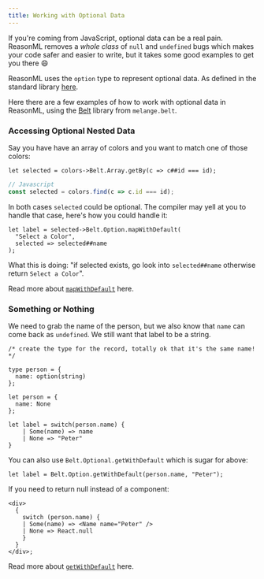 ```yaml
---
title: Working with Optional Data
---
```


If you're coming from JavaScript, optional data can be a real pain. ReasonML removes a *whole class* of `null` and `undefined` bugs which makes your code safer and easier to write, but it takes some good examples to get you there :smile:

ReasonML uses the `option` type to represent optional data. As defined in the standard library [here](https://reasonml.github.io/api/Option.html).

Here there are a few examples of how to work with optional data in ReasonML, using the [Belt](https://melange.re/v4.0.0/api/re/melange/Belt) library from `melange.belt`.

### Accessing Optional Nested Data

Say you have have an array of colors and you want to match one of those colors:

```reason
let selected = colors->Belt.Array.getBy(c => c##id === id);
```

```javascript
// Javascript
const selected = colors.find(c => c.id === id);
```

In both cases `selected` could be optional. The compiler may yell at you to handle that case, here's how you could handle it:

```reason
let label = selected->Belt.Option.mapWithDefault(
  "Select a Color",
  selected => selected##name
);
```

What this is doing: "if selected exists, go look into `selected##name` otherwise return `Select a Color`".

Read more about [`mapWithDefault`](https://reasonml.org/apis/javascript/latest/belt/option) here.

### Something or Nothing

We need to grab the name of the person, but we also know that `name` can come back as `undefined`. We still want that label to be a string.

```reason
/* create the type for the record, totally ok that it's the same name! */

type person = {
  name: option(string)
};

let person = {
  name: None
};

let label = switch(person.name) {
    | Some(name) => name
    | None => "Peter"
}
```

You can also use `Belt.Optional.getWithDefault` which is sugar for above:

```reason
let label = Belt.Option.getWithDefault(person.name, "Peter");
```

If you need to return null instead of a component:

```
<div>
  {
    switch (person.name) {
    | Some(name) => <Name name="Peter" />
    | None => React.null
    }
  }
</div>;
```

Read more about [`getWithDefault`](https://reasonml.org/apis/javascript/latest/belt/option) here.
